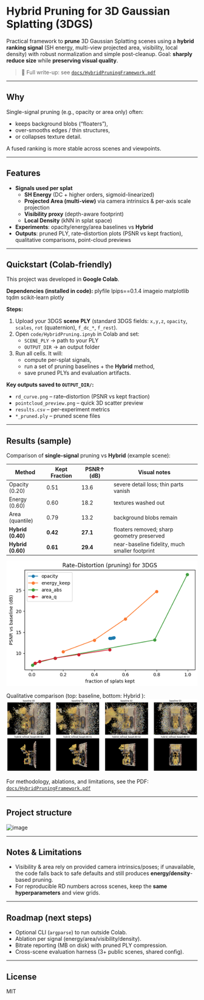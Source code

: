 # Hybrid Pruning for 3D Gaussian Splatting (3DGS)

Practical framework to **prune** 3D Gaussian Splatting scenes using a **hybrid ranking signal** (SH energy, multi-view projected area, visibility, local density) with robust normalization and simple post-cleanup. Goal: **sharply reduce size** while **preserving visual quality**.

> 📄 Full write-up: see [`docs/HybridPruningFramework.pdf`](docs/HybridPruningFramework.pdf)

---

## Why

Single-signal pruning (e.g., opacity or area only) often:
- keeps background blobs (“floaters”),
- over-smooths edges / thin structures,
- or collapses texture detail.

A fused ranking is more stable across scenes and viewpoints.

---

## Features

- **Signals used per splat**
  - **SH Energy** (DC + higher orders, sigmoid-linearized)
  - **Projected Area (multi-view)** via camera intrinsics & per-axis scale projection
  - **Visibility proxy** (depth-aware footprint)
  - **Local Density** (kNN in splat space)
- **Experiments**: opacity/energy/area baselines vs **Hybrid**
- **Outputs**: pruned PLY, rate–distortion plots (PSNR vs kept fraction), qualitative comparisons, point-cloud previews

---

## Quickstart (Colab-friendly)

This project was developed in **Google Colab**.

**Dependencies (installed in code):**
plyfile lpips==0.1.4 imageio matplotlib tqdm scikit-learn plotly


**Steps:**
1. Upload your 3DGS **scene PLY** (standard 3DGS fields: `x,y,z`, `opacity`, `scales`, `rot` (quaternion), `f_dc_*`, `f_rest`).
2. Open `code/HybridPruning.ipnyb` in Colab and set:
   - `SCENE_PLY` → path to your PLY  
   - `OUTPUT_DIR` → an output folder
3. Run all cells. It will:
   - compute per-splat signals,
   - run a set of pruning baselines + the **Hybrid** method,
   - save pruned PLYs and evaluation artifacts.

**Key outputs saved to `OUTPUT_DIR/`:**
- `rd_curve.png` – rate–distortion (PSNR vs kept fraction)
- `pointcloud_preview.png` – quick 3D scatter preview
- `results.csv` – per-experiment metrics
- `*_pruned.ply` – pruned scene files

---

## Results (sample)

Comparison of **single-signal** pruning vs **Hybrid** (example scene):

| Method           | Kept Fraction | PSNR↑ (dB) | Visual notes                                  |
|------------------|---------------|------------|-----------------------------------------------|
| Opacity (0.20)   | 0.51          | 13.6       | severe detail loss; thin parts vanish         |
| Energy (0.60)    | 0.60          | 18.2       | textures washed out                           |
| Area (quantile)  | 0.79          | 13.2       | background blobs remain                       |
| **Hybrid (0.40)**| **0.42**      | **27.1**   | floaters removed; sharp geometry preserved    |
| **Hybrid (0.60)**| **0.61**      | **29.4**   | near-baseline fidelity, much smaller footprint|

![Rate–Distortion curve](assets/rd_curve.png)

Qualitative comparison (top: baseline, bottom: Hybrid ):  
![Side-by-side comparison](assets/comparison.png)

For methodology, ablations, and limitations, see the PDF:  
[`docs/HybridPruningFramework.pdf`](docs/HybridPruningFramework.pdf)

---

## Project structure
<img width="329" height="180" alt="image" src="https://github.com/user-attachments/assets/233fc107-6ac8-4dcb-85e0-738caf43c61b" />

---

## Notes & Limitations

- Visibility & area rely on provided camera intrinsics/poses; if unavailable, the code falls back to safe defaults and still produces **energy/density**-based pruning.  
- For reproducible RD numbers across scenes, keep the **same hyperparameters** and view grids.

---

## Roadmap (next steps)

- Optional CLI (`argparse`) to run outside Colab.  
- Ablation per signal (energy/area/visibility/density).  
- Bitrate reporting (MB on disk) with pruned PLY compression.  
- Cross-scene evaluation harness (3+ public scenes, shared config).

---

## License

MIT


